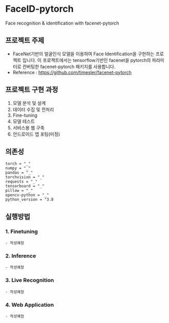# FaceID-pytorch

Face recognition &amp; identification with facenet-pytorch

## 프로젝트 주제

- FaceNet기반의 얼굴인식 모델을 이용하여 Face Identification을 구현하는 프로젝트 입니다. 이 프로젝트에서는 tensorflow기반인 facenet을 pytorch의 파라미터로 컨버팅한 facenet-pytorch 패키지를 사용합니다.
- Reference : https://github.com/timesler/facenet-pytorch

## 프로젝트 구현 과정

1. 모델 분석 및 설계
2. 데이터 수집 및 전처리
3. Fine-tuning
4. 모델 테스트
5. 서비스용 웹 구축
6. 안드로이드 앱 포팅(미정)

## 의존성

```
torch = "_"
numpy = "_"
pandas = "_"
torchvision = "_"
requests = "_"
tensorboard = "_"
pillow = "_"
opencv-python = "_"
python_version = "3.8
```

## 실행방법

### 1. Finetuning

    - 작성예정

### 2. Inference

    - 작성예정

### 3. Live Recognition

    - 작성예정

### 4. Web Application

    - 작성예정
